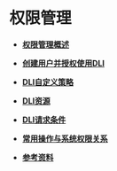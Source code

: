 # 权限管理<a name="dli_01_0408"></a>

-   **[权限管理概述](权限管理概述.md)**  

-   **[创建用户并授权使用DLI](创建用户并授权使用DLI.md)**  

-   **[DLI自定义策略](DLI自定义策略.md)**  

-   **[DLI资源](DLI资源.md)**  

-   **[DLI请求条件](DLI请求条件.md)**  

-   **[常用操作与系统权限关系](常用操作与系统权限关系.md)**  

-   **[参考资料](参考资料.md)**  



